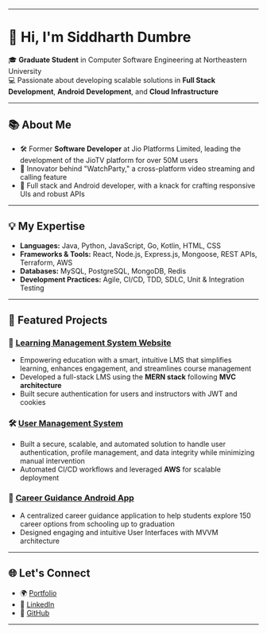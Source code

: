 
---

# 👋 Hi, I'm Siddharth Dumbre

🎓 **Graduate Student** in Computer Software Engineering at Northeastern University   
💻 Passionate about developing scalable solutions in **Full Stack Development**, **Android Development**, and **Cloud Infrastructure**

---

## 📚 About Me

- 🛠️ Former **Software Developer** at Jio Platforms Limited, leading the development of the JioTV platform for over 50M users  
- 🚀 Innovator behind "WatchParty," a cross-platform video streaming and calling feature  
- 🎨 Full stack and Android developer, with a knack for crafting responsive UIs and robust APIs  

---

## 💡 My Expertise

- **Languages:** Java, Python, JavaScript, Go, Kotlin, HTML, CSS  
- **Frameworks & Tools:** React, Node.js, Express.js, Mongoose, REST APIs, Terraform, AWS  
- **Databases:** MySQL, PostgreSQL, MongoDB, Redis
- **Development Practices:** Agile, CI/CD, TDD, SDLC, Unit & Integration Testing  

---

## 🌟 Featured Projects

### 🚀 [Learning Management System Website](https://github.com/dumbresi/KnowledgeForge)
- Empowering education with a smart, intuitive LMS that simplifies learning, enhances engagement, and streamlines course management
- Developed a full-stack LMS using the **MERN stack** following **MVC architecture**
- Built secure authentication for users and instructors with JWT and cookies

### 🛠️ [User Management System](https://github.com/dumbresi/UserManagemenentSystem)
- Built a secure, scalable, and automated solution to handle user authentication, profile management, and data integrity while minimizing manual intervention
- Automated CI/CD workflows and leveraged **AWS** for scalable deployment  

### 📱 [Career Guidance Android App](https://github.com/dumbresi/CareerGuidanceApp)
- A centralized career guidance application to help students explore 150 career options from schooling up to graduation 
- Designed engaging  and intuitive User Interfaces with MVVM architecture


---

## 🌐 Let's Connect

- 🌍 [Portfolio](https://dumbresi.wixsite.com/siddumbre)  
- 💼 [LinkedIn](https://www.linkedin.com/in/siddharth-dumbre)  
- 🐙 [GitHub](https://github.com/dumbresi)  

---
